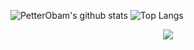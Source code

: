 <!--
**petterobam/petterobam** is a ✨ _special_ ✨ repository because its `README.md` (this file) appears on your GitHub profile.

Here are some ideas to get you started:
Hi there, 👋
- 🔭 I’m currently working on Netease.
- 🌱 I’m currently learning java and kotlin.
- 👯 I’m looking to collaborate on something fun and cool!
- 🤔 I'm looking for someone to help me think of a fun idea and start right away!
- 💬 Ask me about java or something interesting.
- 📫 How to reach me: 1460300366@qq.com .
- 😄 Pronouns: I am an open source enthusiast.
- ⚡ Hobbies: table tennis, badminton, painting, skateboard, reading etc.
-->



![PetterObam's github stats](https://github-readme-stats.vercel.app/api?username=petterobam&show_icons=true&hide=prs)
![Top Langs](https://github-readme-stats.vercel.app/api/top-langs/?username=petterobam&layout=compact)
<p align="center"> 
  <img src="https://profile-counter.glitch.me/petterobam/count.svg" />
</p>

<!--
添加更多自定义 Pin，不仅限于 6 个
[![Linux](https://github-readme-stats.vercel.app/api/pin/?username=petterobam&repo=Linux&show_owner=true)](https://github.com/petterobam/Linux)
[![Windows](https://github-readme-stats.vercel.app/api/pin/?username=petterobam&repo=Windows&show_owner=true)](https://github.com/petterobam/Windows)
[![study-jdk](https://github-readme-stats.vercel.app/api/pin/?username=petterobam&repo=study-jdk&show_owner=true)](https://github.com/petterobam/study-jdk)
[![database-oop](https://github-readme-stats.vercel.app/api/pin/?username=petterobam&repo=database-oop&show_owner=true)](https://github.com/petterobam/database-oop)
[![html2file](https://github-readme-stats.vercel.app/api/pin/?username=petterobam&repo=html2file&show_owner=true)](https://github.com/petterobam/html2file)
[![info](https://github-readme-stats.vercel.app/api/pin/?username=petterobam&repo=info&show_owner=true)](https://github.com/petterobam/info)
[![Online-Powerpoint](https://github-readme-stats.vercel.app/api/pin/?username=petterobam&repo=Online-Powerpoint&show_owner=true)](https://github.com/petterobam/Online-Powerpoint)
[![sqlite-console](https://github-readme-stats.vercel.app/api/pin/?username=petterobam&repo=sqlite-console&show_owner=true)](https://github.com/petterobam/sqlite-console)
[![learn-scrapy](https://github-readme-stats.vercel.app/api/pin/?username=petterobam&repo=learn-scrapy&show_owner=true)](https://github.com/petterobam/learn-scrapy)
[![mds2index.html](https://github-readme-stats.vercel.app/api/pin/?username=petterobam&repo=mds2index.html&show_owner=true)](https://github.com/petterobam/mds2index.html)
[![practice-lab](https://github-readme-stats.vercel.app/api/pin/?username=petterobam&repo=practice-lab&show_owner=true)](https://github.com/petterobam/practice-lab)
[![sqlite-oop](https://github-readme-stats.vercel.app/api/pin/?username=petterobam&repo=sqlite-oop&show_owner=true)](https://github.com/petterobam/sqlite-oop)
-->
